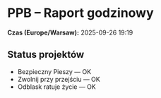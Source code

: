 # PPB – Raport godzinowy
**Czas (Europe/Warsaw):** 2025-09-26 19:19

## Status projektów
- Bezpieczny Pieszy — OK
- Zwolnij przy przejściu — OK
- Odblask ratuje życie — OK

